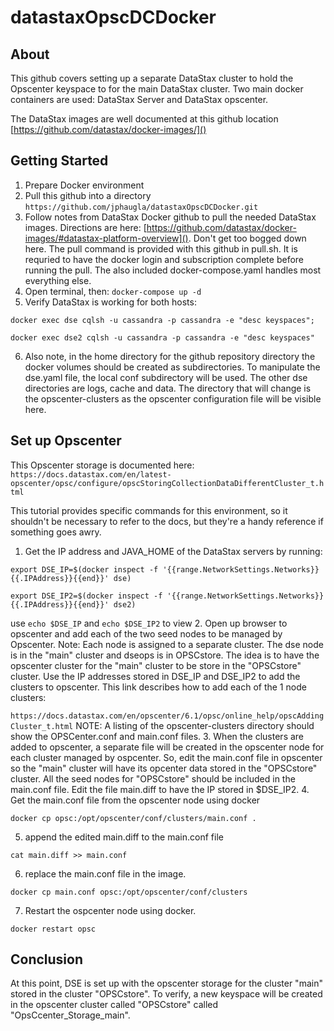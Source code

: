 # datastaxOpscDCDocker

## About

This github covers setting up a separate DataStax cluster to hold the Opscenter keyspace to for the main DataStax cluster.  Two main docker containers are used:   DataStax Server and DataStax opscenter.


The DataStax images are well documented at this github location  [https://github.com/datastax/docker-images/]()


## Getting Started
1. Prepare Docker environment
2. Pull this github into a directory  `https://github.com/jphaugla/datastaxOpscDCDocker.git`
3. Follow notes from DataStax Docker github to pull the needed DataStax images.  Directions are here:  [https://github.com/datastax/docker-images/#datastax-platform-overview]().  Don't get too bogged down here.  The pull command is provided with this github in pull.sh. It is requried to have the docker login and subscription complete before running the pull.  The also included docker-compose.yaml handles most everything else.
4. Open terminal, then: `docker-compose up -d`
5. Verify DataStax is working for both hosts:
```
docker exec dse cqlsh -u cassandra -p cassandra -e "desc keyspaces";
```
```
docker exec dse2 cqlsh -u cassandra -p cassandra -e "desc keyspaces"
```
6. Also note, in the home directory for the github repository directory the docker volumes should be created as subdirectories.  To manipulate the dse.yaml file, the local conf subdirectory will be used.  The other dse directories are logs, cache and data.  The directory that will change is the opscenter-clusters as the opscenter configuration file will be visible here.

## Set up Opscenter

This Opscenter storage is documented here:  
`https://docs.datastax.com/en/latest-opscenter/opsc/configure/opscStoringCollectionDataDifferentCluster_t.html`

This tutorial provides specific commands for this environment, so it shouldn't be necessary to refer to the docs, but they're a handy reference if something goes awry.  

1. Get the IP address and JAVA_HOME of the DataStax servers by running:
```
export DSE_IP=$(docker inspect -f '{{range.NetworkSettings.Networks}}{{.IPAddress}}{{end}}' dse)
```
```
export DSE_IP2=$(docker inspect -f '{{range.NetworkSettings.Networks}}{{.IPAddress}}{{end}}' dse2)
```
use `echo $DSE_IP` and `echo $DSE_IP2` to view
2. Open up browser to opscenter and add each of the two seed nodes to be managed by Opscenter.  Note:   Each node is assigned to a separate cluster.  The dse node is in the "main" cluster and dseops is in OPSCstore.  The idea is to have the opscenter cluster for the "main" cluster to be store in the "OPSCstore" cluster.  Use the IP addresses stored in DSE_IP and DSE_IP2 to add the clusters to opscenter.  This link describes how to add each of the 1 node clusters:

`https://docs.datastax.com/en/opscenter/6.1/opsc/online_help/opscAddingCluster_t.html`
NOTE:  A listing of the opscenter-clusters directory should show the OPSCenter.conf and main.conf files.
3. When the clusters are added to opscenter, a separate file will be created in the opscenter node for each cluster managed by ospcenter.  So, edit the main.conf file in opscenter so the "main" cluster will have its opcenter data stored in the "OPSCstore" cluster.  All the seed nodes for "OPSCstore" should be included in the main.conf file.  Edit the file main.diff to have the IP stored in $DSE_IP2. 
4. Get the main.conf file from the opscenter node using docker
```
docker cp opsc:/opt/opscenter/conf/clusters/main.conf .
```
5. append the edited main.diff to the main.conf file
```
cat main.diff >> main.conf
```
6. replace the main.conf file in the image.  
```
docker cp main.conf opsc:/opt/opscenter/conf/clusters

```
7. Restart the ospcenter node using docker.  
```
docker restart opsc
```
## Conclusion
At this point, DSE is set up with the opscenter storage for the cluster "main" stored in the cluster "OPSCstore".  To verify, a new keyspace will be created in the opscenter cluster called "OPSCstore" called "OpsCcenter_Storage_main".


